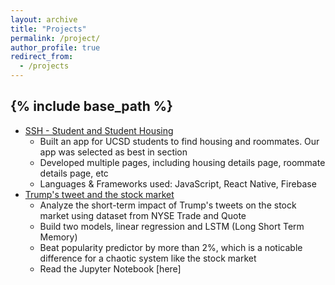 ```yaml
---
layout: archive
title: "Projects"
permalink: /project/
author_profile: true
redirect_from:
  - /projects
---
```


{% include base_path %}
---

* [SSH - Student and Student Housing](https://jiaxuan-ren.github.io/SSH/)
  * Built an app for UCSD students to find housing and roommates. Our app was selected as best in section
  * Developed multiple pages, including housing details page, roommate details page, etc
  * Languages & Frameworks used: JavaScript, React Native, Firebase
* [Trump's tweet and the stock market](https://jiaxuan-ren.github.io/Trump-tweet-stock-market/)
  * Analyze the short-term impact of Trump's tweets on the stock market using dataset from NYSE Trade and Quote
  * Build two models, linear regression and LSTM (Long Short Term Memory)
  * Beat popularity predictor by more than 2%, which is a noticable difference for a chaotic system like the stock market
  * Read the Jupyter Notebook [here]
